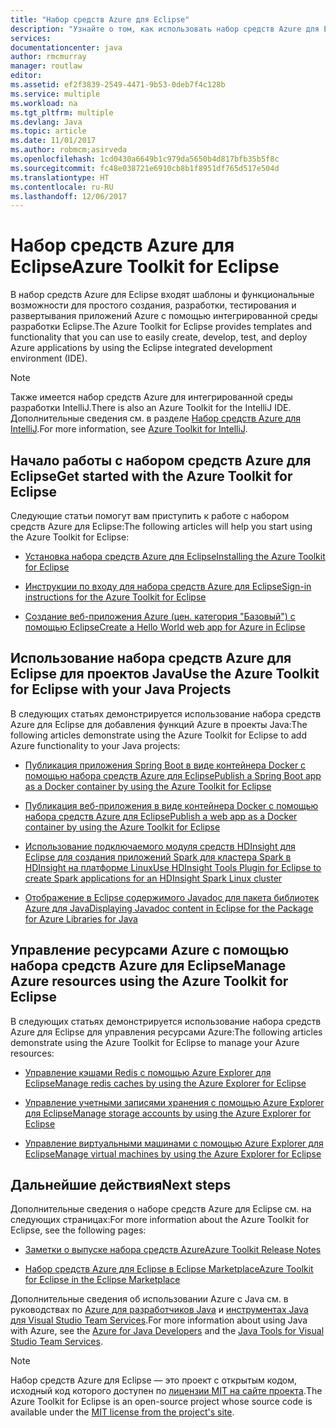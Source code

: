 ```yaml
---
title: "Набор средств Azure для Eclipse"
description: "Узнайте о том, как использовать набор средств Azure для Eclipse."
services: 
documentationcenter: java
author: rmcmurray
manager: routlaw
editor: 
ms.assetid: ef2f3839-2549-4471-9b53-0deb7f4c128b
ms.service: multiple
ms.workload: na
ms.tgt_pltfrm: multiple
ms.devlang: Java
ms.topic: article
ms.date: 11/01/2017
ms.author: robmcm;asirveda
ms.openlocfilehash: 1cd0430a6649b1c979da5650b4d817bfb35b5f8c
ms.sourcegitcommit: fc48e038721e6910cb8b1f8951df765d517e504d
ms.translationtype: HT
ms.contentlocale: ru-RU
ms.lasthandoff: 12/06/2017
---
```

# <a name="azure-toolkit-for-eclipse"></a><span data-ttu-id="10c34-103">Набор средств Azure для Eclipse</span><span class="sxs-lookup"><span data-stu-id="10c34-103">Azure Toolkit for Eclipse</span></span>
<span data-ttu-id="10c34-104">В набор средств Azure для Eclipse входят шаблоны и функциональные возможности для простого создания, разработки, тестирования и развертывания приложений Azure с помощью интегрированной среды разработки Eclipse.</span><span class="sxs-lookup"><span data-stu-id="10c34-104">The Azure Toolkit for Eclipse provides templates and functionality that you can use to easily create, develop, test, and deploy Azure applications by using the Eclipse integrated development environment (IDE).</span></span>

> [!NOTE]
> 
> <span data-ttu-id="10c34-105">Также имеется набор средств Azure для интегрированной среды разработки IntelliJ.</span><span class="sxs-lookup"><span data-stu-id="10c34-105">There is also an Azure Toolkit for the IntelliJ IDE.</span></span> <span data-ttu-id="10c34-106">Дополнительные сведения см. в разделе [Набор средств Azure для IntelliJ](../intellij/azure-toolkit-for-intellij.md).</span><span class="sxs-lookup"><span data-stu-id="10c34-106">For more information, see [Azure Toolkit for IntelliJ](../intellij/azure-toolkit-for-intellij.md).</span></span>
> 

## <a name="get-started-with-the-azure-toolkit-for-eclipse"></a><span data-ttu-id="10c34-107">Начало работы с набором средств Azure для Eclipse</span><span class="sxs-lookup"><span data-stu-id="10c34-107">Get started with the Azure Toolkit for Eclipse</span></span>
<span data-ttu-id="10c34-108">Следующие статьи помогут вам приступить к работе с набором средств Azure для Eclipse:</span><span class="sxs-lookup"><span data-stu-id="10c34-108">The following articles will help you start using the Azure Toolkit for Eclipse:</span></span>

* [<span data-ttu-id="10c34-109">Установка набора средств Azure для Eclipse</span><span class="sxs-lookup"><span data-stu-id="10c34-109">Installing the Azure Toolkit for Eclipse</span></span>](azure-toolkit-for-eclipse-installation.md)

* [<span data-ttu-id="10c34-110">Инструкции по входу для набора средств Azure для Eclipse</span><span class="sxs-lookup"><span data-stu-id="10c34-110">Sign-in instructions for the Azure Toolkit for Eclipse</span></span>](azure-toolkit-for-eclipse-sign-in-instructions.md)

* [<span data-ttu-id="10c34-111">Создание веб-приложения Azure (цен. категория "Базовый") с помощью Eclipse</span><span class="sxs-lookup"><span data-stu-id="10c34-111">Create a Hello World web app for Azure in Eclipse</span></span>](azure-toolkit-for-eclipse-create-hello-world-web-app.md)

## <a name="use-the-azure-toolkit-for-eclipse-with-your-java-projects"></a><span data-ttu-id="10c34-112">Использование набора средств Azure для Eclipse для проектов Java</span><span class="sxs-lookup"><span data-stu-id="10c34-112">Use the Azure Toolkit for Eclipse with your Java Projects</span></span>
<span data-ttu-id="10c34-113">В следующих статьях демонстрируется использование набора средств Azure для Eclipse для добавления функций Azure в проекты Java:</span><span class="sxs-lookup"><span data-stu-id="10c34-113">The following articles demonstrate using the Azure Toolkit for Eclipse to add Azure functionality to your Java projects:</span></span>

* [<span data-ttu-id="10c34-114">Публикация приложения Spring Boot в виде контейнера Docker с помощью набора средств Azure для Eclipse</span><span class="sxs-lookup"><span data-stu-id="10c34-114">Publish a Spring Boot app as a Docker container by using the Azure Toolkit for Eclipse</span></span>](azure-toolkit-for-eclipse-publish-spring-boot-docker-app.md)

* [<span data-ttu-id="10c34-115">Публикация веб-приложения в виде контейнера Docker с помощью набора средств Azure для Eclipse</span><span class="sxs-lookup"><span data-stu-id="10c34-115">Publish a web app as a Docker container by using the Azure Toolkit for Eclipse</span></span>](azure-toolkit-for-eclipse-publish-as-docker-container.md)

* [<span data-ttu-id="10c34-116">Использование подключаемого модуля средств HDInsight для Eclipse для создания приложений Spark для кластера Spark в HDInsight на платформе Linux</span><span class="sxs-lookup"><span data-stu-id="10c34-116">Use HDInsight Tools Plugin for Eclipse to create Spark applications for an HDInsight Spark Linux cluster</span></span>](/azure/hdinsight/hdinsight-apache-spark-eclipse-tool-plugin)

* [<span data-ttu-id="10c34-117">Отображение в Eclipse содержимого Javadoc для пакета библиотек Azure для Java</span><span class="sxs-lookup"><span data-stu-id="10c34-117">Displaying Javadoc content in Eclipse for the Package for Azure Libraries for Java</span></span>](azure-toolkit-for-eclipse-displaying-javadoc-content-for-azure-libraries.md)

## <a name="manage-azure-resources-using-the-azure-toolkit-for-eclipse"></a><span data-ttu-id="10c34-118">Управление ресурсами Azure с помощью набора средств Azure для Eclipse</span><span class="sxs-lookup"><span data-stu-id="10c34-118">Manage Azure resources using the Azure Toolkit for Eclipse</span></span>
<span data-ttu-id="10c34-119">В следующих статьях демонстрируется использование набора средств Azure для Eclipse для управления ресурсами Azure:</span><span class="sxs-lookup"><span data-stu-id="10c34-119">The following articles demonstrate using the Azure Toolkit for Eclipse to manage your Azure resources:</span></span>

* [<span data-ttu-id="10c34-120">Управление кэшами Redis с помощью Azure Explorer для Eclipse</span><span class="sxs-lookup"><span data-stu-id="10c34-120">Manage redis caches by using the Azure Explorer for Eclipse</span></span>](azure-toolkit-for-eclipse-managing-redis-caches-using-azure-explorer.md)

* [<span data-ttu-id="10c34-121">Управление учетными записями хранения с помощью Azure Explorer для Eclipse</span><span class="sxs-lookup"><span data-stu-id="10c34-121">Manage storage accounts by using the Azure Explorer for Eclipse</span></span>](azure-toolkit-for-eclipse-managing-storage-accounts-using-azure-explorer.md)

* [<span data-ttu-id="10c34-122">Управление виртуальными машинами с помощью Azure Explorer для Eclipse</span><span class="sxs-lookup"><span data-stu-id="10c34-122">Manage virtual machines by using the Azure Explorer for Eclipse</span></span>](azure-toolkit-for-eclipse-managing-virtual-machines-using-azure-explorer.md)

## <a name="next-steps"></a><span data-ttu-id="10c34-123">Дальнейшие действия</span><span class="sxs-lookup"><span data-stu-id="10c34-123">Next steps</span></span>

<span data-ttu-id="10c34-124">Дополнительные сведения о наборе средств Azure для Eclipse см. на следующих страницах:</span><span class="sxs-lookup"><span data-stu-id="10c34-124">For more information about the Azure Toolkit for Eclipse, see the following pages:</span></span>

* [<span data-ttu-id="10c34-125">Заметки о выпуске набора средств Azure</span><span class="sxs-lookup"><span data-stu-id="10c34-125">Azure Toolkit Release Notes</span></span>](https://github.com/Microsoft/azure-tools-for-java/releases)

* [<span data-ttu-id="10c34-126">Набор средств Azure для Eclipse в Eclipse Marketplace</span><span class="sxs-lookup"><span data-stu-id="10c34-126">Azure Toolkit for Eclipse in the Eclipse Marketplace</span></span>](http://marketplace.eclipse.org/content/azure-toolkit-eclipse)

<span data-ttu-id="10c34-127">Дополнительные сведения об использовании Azure с Java см. в руководствах по [Azure для разработчиков Java](https://docs.microsoft.com/java/azure/) и [инструментах Java для Visual Studio Team Services](https://java.visualstudio.com/).</span><span class="sxs-lookup"><span data-stu-id="10c34-127">For more information about using Java with Azure, see the [Azure for Java Developers](https://docs.microsoft.com/java/azure/) and the [Java Tools for Visual Studio Team Services](https://java.visualstudio.com/).</span></span>

<!-- [!INCLUDE [azure-toolkit-for-eclipse-additional-resources](../includes/azure-toolkit-for-eclipse-additional-resources.md)] -->

> [!NOTE]
> 
> <span data-ttu-id="10c34-128">Набор средств Azure для Eclipse — это проект с открытым кодом, исходный код которого доступен по [лицензии MIT на сайте проекта](https://github.com/microsoft/azure-tools-for-java).</span><span class="sxs-lookup"><span data-stu-id="10c34-128">The Azure Toolkit for Eclipse is an open-source project whose source code is available under the [MIT license from the project's site](https://github.com/microsoft/azure-tools-for-java).</span></span>
> 

<!-- URL List -->

[Azure for Java Developers]: https://docs.microsoft.com/java/azure
[Java Tools for Visual Studio Team Services]: https://java.visualstudio.com/

<!-- Temporarily Deprecated URLs -->

<!-- [Deploying large deployments](azure-toolkit-for-eclipse-deploying-large-deployments.md) -->
<!-- [How to Maintain Session Data with Session Affinity]: http://go.microsoft.com/fwlink/?LinkID=699539 -->
<!-- [How to Use Co-located Caching]: http://go.microsoft.com/fwlink/?LinkID=699542 -->
<!-- [How to Use Dedicated Caching]: http://go.microsoft.com/fwlink/?LinkID=699543 -->
<!-- [How to Use JMS with AMQP 1.0 in Azure with Eclipse]: http://go.microsoft.com/fwlink/?LinkID=699544 -->
<!-- [How to Use SSL Offloading]: http://go.microsoft.com/fwlink/?LinkID=699545 -->
<!-- [SSL Offloading]: http://go.microsoft.com/fwlink/?LinkID=699549 -->
<!-- [Using the Azure Service Runtime Library in JSP]: http://go.microsoft.com/fwlink/?LinkID=699551 -->
<!-- [How to Authenticate Web Users with Azure Access Control Service Using Eclipse]: /azure/active-directory/active-directory-java-authenticate-users-access-control-eclipse.md -->
<!-- [Debug a Java Web App on Azure in Eclipse]: /azure/app-service-web/app-service-web-debug-java-web-app-in-eclipse.md -->
<!-- [Debugging Azure Applications in Eclipse]: azure-toolkit-for-eclipse-debugging-azure-applications.md -->

<!-- Legacy MSDN URL = https://msdn.microsoft.com/library/azure/hh694271.aspx -->

